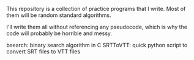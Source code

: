 This repository is a collection of practice programs that I write. Most of them will be random standard algorithms.

I'll write them all without referencing any pseudocode, which is why the code will probably be horrible and messy.

bsearch: binary search algorithm in C
SRTToVTT: quick python script to convert SRT files to VTT files
